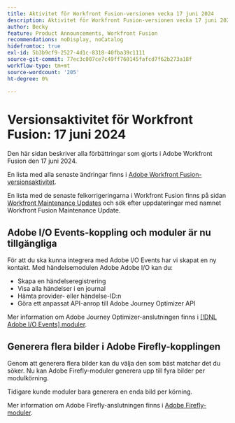 ```yaml
---
title: Aktivitet för Workfront Fusion-versionen vecka 17 juni 2024
description: Aktivitet för Workfront Fusion-versionen vecka 17 juni 2024
author: Becky
feature: Product Announcements, Workfront Fusion
recommendations: noDisplay, noCatalog
hidefromtoc: true
exl-id: 5b3b9cf9-2527-4d1c-8318-40fba39c1111
source-git-commit: 77ec3c007ce7c49ff760145fafcd7f62b273a18f
workflow-type: tm+mt
source-wordcount: '205'
ht-degree: 0%

---
```


# Versionsaktivitet för Workfront Fusion: 17 juni 2024

Den här sidan beskriver alla förbättringar som gjorts i Adobe Workfront Fusion den 17 juni 2024.

En lista med alla senaste ändringar finns i [Adobe Workfront Fusion-versionsaktivitet](/help/workfront-fusion/fusion-product-releases/fusion-release-activity.md).

En lista med de senaste felkorrigeringarna i Workfront Fusion finns på sidan [Workfront Maintenance Updates](https://experienceleague.adobe.com/docs/workfront-known-issues/releases/current-updates.html) och sök efter uppdateringar med namnet Workfront Fusion Maintenance Update.

## Adobe I/O Events-koppling och moduler är nu tillgängliga

För att du ska kunna integrera med Adobe I/O Events har vi skapat en ny kontakt. Med händelsemodulen Adobe Adobe I/O kan du:

* Skapa en händelseregistrering
* Visa alla händelser i en journal
* Hämta provider- eller händelse-ID:n
* Göra ett anpassat API-anrop till Adobe Journey Optimizer API

Mer information om Adobe Journey Optimizer-anslutningen finns i [[!DNL Adobe I/O Events] moduler](/help/workfront-fusion/references/apps-and-modules/adobe-connectors/adobe-io-events-modules.md).

## Generera flera bilder i Adobe Firefly-kopplingen

Genom att generera flera bilder kan du välja den som bäst matchar det du söker. Nu kan Adobe Firefly-moduler generera upp till fyra bilder per modulkörning.

Tidigare kunde moduler bara generera en enda bild per körning.

Mer information om Adobe Firefly-anslutningen finns i [Adobe Firefly-moduler](/help/workfront-fusion/references/apps-and-modules/adobe-connectors/adobe-firefly-modules.md).
